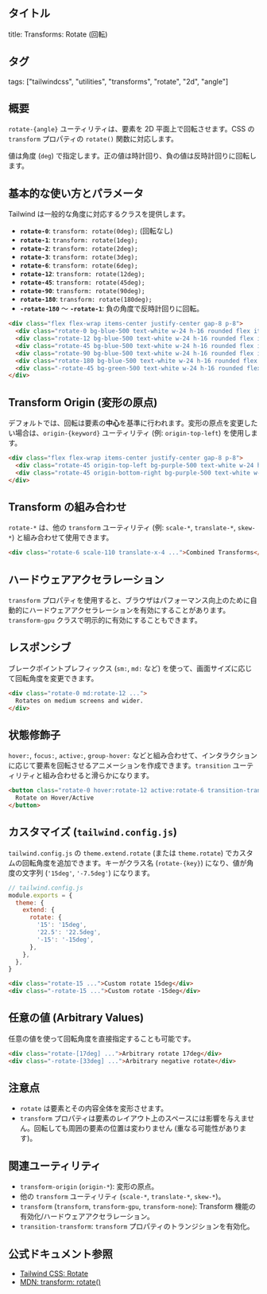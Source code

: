 ## タイトル
title: Transforms: Rotate (回転)

## タグ
tags: ["tailwindcss", "utilities", "transforms", "rotate", "2d", "angle"]

## 概要
`rotate-{angle}` ユーティリティは、要素を 2D 平面上で回転させます。CSS の `transform` プロパティの `rotate()` 関数に対応します。

値は角度 (`deg`) で指定します。正の値は時計回り、負の値は反時計回りに回転します。

## 基本的な使い方とパラメータ

Tailwind は一般的な角度に対応するクラスを提供します。

*   **`rotate-0`**: `transform: rotate(0deg);` (回転なし)
*   **`rotate-1`**: `transform: rotate(1deg);`
*   **`rotate-2`**: `transform: rotate(2deg);`
*   **`rotate-3`**: `transform: rotate(3deg);`
*   **`rotate-6`**: `transform: rotate(6deg);`
*   **`rotate-12`**: `transform: rotate(12deg);`
*   **`rotate-45`**: `transform: rotate(45deg);`
*   **`rotate-90`**: `transform: rotate(90deg);`
*   **`rotate-180`**: `transform: rotate(180deg);`
*   **`-rotate-180`** ～ **`-rotate-1`**: 負の角度で反時計回りに回転。

```html
<div class="flex flex-wrap items-center justify-center gap-8 p-8">
  <div class="rotate-0 bg-blue-500 text-white w-24 h-16 rounded flex items-center justify-center">0 deg</div>
  <div class="rotate-12 bg-blue-500 text-white w-24 h-16 rounded flex items-center justify-center">12 deg</div>
  <div class="rotate-45 bg-blue-500 text-white w-24 h-16 rounded flex items-center justify-center">45 deg</div>
  <div class="rotate-90 bg-blue-500 text-white w-24 h-16 rounded flex items-center justify-center">90 deg</div>
  <div class="rotate-180 bg-blue-500 text-white w-24 h-16 rounded flex items-center justify-center">180 deg</div>
  <div class="-rotate-45 bg-green-500 text-white w-24 h-16 rounded flex items-center justify-center">-45 deg</div>
</div>
```

## Transform Origin (変形の原点)

デフォルトでは、回転は要素の**中心**を基準に行われます。変形の原点を変更したい場合は、`origin-{keyword}` ユーティリティ (例: `origin-top-left`) を使用します。

```html
<div class="flex flex-wrap items-center justify-center gap-8 p-8">
  <div class="rotate-45 origin-top-left bg-purple-500 text-white w-24 h-16 rounded flex items-center justify-center">Rotate 45 (origin-top-left)</div>
  <div class="rotate-45 origin-bottom-right bg-purple-500 text-white w-24 h-16 rounded flex items-center justify-center">Rotate 45 (origin-bottom-right)</div>
</div>
```

## Transform の組み合わせ

`rotate-*` は、他の `transform` ユーティリティ (例: `scale-*`, `translate-*`, `skew-*`) と組み合わせて使用できます。

```html
<div class="rotate-6 scale-110 translate-x-4 ...">Combined Transforms</div>
```

## ハードウェアアクセラレーション

`transform` プロパティを使用すると、ブラウザはパフォーマンス向上のために自動的にハードウェアアクセラレーションを有効にすることがあります。`transform-gpu` クラスで明示的に有効にすることもできます。

## レスポンシブ

ブレークポイントプレフィックス (`sm:`, `md:` など) を使って、画面サイズに応じて回転角度を変更できます。

```html
<div class="rotate-0 md:rotate-12 ...">
  Rotates on medium screens and wider.
</div>
```

## 状態修飾子

`hover:`, `focus:`, `active:`, `group-hover:` などと組み合わせて、インタラクションに応じて要素を回転させるアニメーションを作成できます。`transition` ユーティリティと組み合わせると滑らかになります。

```html
<button class="rotate-0 hover:rotate-12 active:rotate-6 transition-transform duration-150 ease-in-out ...">
  Rotate on Hover/Active
</button>
```

## カスタマイズ (`tailwind.config.js`)

`tailwind.config.js` の `theme.extend.rotate` (または `theme.rotate`) でカスタムの回転角度を追加できます。キーがクラス名 (`rotate-{key}`) になり、値が角度の文字列 (`'15deg'`, `'-7.5deg'`) になります。

```javascript
// tailwind.config.js
module.exports = {
  theme: {
    extend: {
      rotate: {
        '15': '15deg',
        '22.5': '22.5deg',
        '-15': '-15deg',
      },
    },
  },
}
```

```html
<div class="rotate-15 ...">Custom rotate 15deg</div>
<div class="-rotate-15 ...">Custom rotate -15deg</div>
```

## 任意の値 (Arbitrary Values)

任意の値を使って回転角度を直接指定することも可能です。

```html
<div class="rotate-[17deg] ...">Arbitrary rotate 17deg</div>
<div class="-rotate-[33deg] ...">Arbitrary negative rotate</div>
```

## 注意点

*   `rotate` は要素とその内容全体を変形させます。
*   `transform` プロパティは要素のレイアウト上のスペースには影響を与えません。回転しても周囲の要素の位置は変わりません (重なる可能性があります)。

## 関連ユーティリティ

*   `transform-origin` (`origin-*`): 変形の原点。
*   他の `transform` ユーティリティ (`scale-*`, `translate-*`, `skew-*`)。
*   `transform` (`transform`, `transform-gpu`, `transform-none`): Transform 機能の有効化/ハードウェアアクセラレーション。
*   `transition-transform`: `transform` プロパティのトランジションを有効化。

## 公式ドキュメント参照
*   [Tailwind CSS: Rotate](https://tailwindcss.com/docs/rotate)
*   [MDN: transform: rotate()](https://developer.mozilla.org/en-US/docs/Web/CSS/transform-function/rotate)
